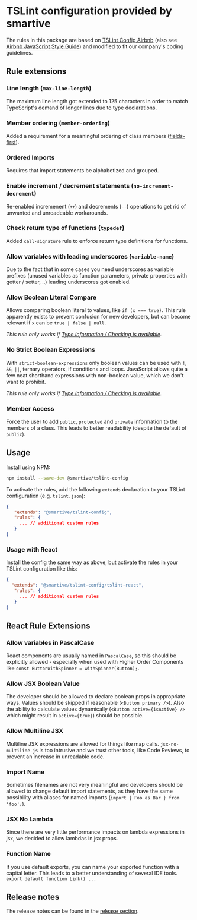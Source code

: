 # TSLint configuration provided by smartive

The rules in this package are based on [TSLint Config Airbnb](https://github.com/progre/tslint-config-airbnb) (also see [Airbnb JavaScript Style Guide](https://github.com/airbnb/javascript)) and modified to fit our company's coding guidelines.

## Rule extensions

### Line length (`max-line-length`)

The maximum line length got extended to 125 characters in order to match TypeScript's demand of longer lines due to type declarations.

### Member ordering (`member-ordering`)

Added a requirement for a meaningful ordering of class members ([fields-first](https://github.com/palantir/tslint/blob/master/src/rules/memberOrderingRule.ts#L47-L60)).

### Ordered Imports

Requires that import statements be alphabetized and grouped.

### Enable increment / decrement statements (`no-increment-decrement`)

Re-enabled incremenent (`++`) and decrements (`--`) operations to get rid of unwanted and unreadeable workarounds.

### Check return type of functions (`typedef`)

Added `call-signature` rule to enforce return type definitions for functions.

### Allow variables with leading underscores (`variable-name`)

Due to the fact that in some cases you need underscores as variable prefixes (unused variables as function parameters, private properties with getter / setter, ..) leading underscores got enabled.

### Allow Boolean Literal Compare

Allows comparing boolean literal to values, like `if (x === true)`. This rule apparently exists to prevent confusion for new
developers, but can become relevant if `x` can be `true | false | null`.

*This rule only works if [Type Information / Checking is available](https://palantir.github.io/tslint/rules/no-boolean-literal-compare/).*

### No Strict Boolean Expressions

With `strict-boolean-expressions` only boolean values can be used with `!`, `&&`, `||`, ternary operators, if conditions and loops.
JavaScript allows quite a few neat shorthand expressions with non-boolean value, which we don't want to prohibit.

*This rule only works if [Type Information / Checking is available](https://palantir.github.io/tslint/rules/no-boolean-literal-compare/).*

### Member Access

Force the user to add `public`, `protected` and `private` information to the
members of a class. This leads to better readability (despite the default
of `public`).

## Usage

Install using NPM:

```sh
npm install --save-dev @smartive/tslint-config
```

To activate the rules, add the following `extends` declaration to your TSLint configuration (e.g. `tslint.json`):

```json
{
   "extends": "@smartive/tslint-config",
   "rules": {
     ... // additional custom rules
   }
}
```

### Usage with React

Install the config the same way as above, but activate the rules in your TSLint configuration like this:

```json
{
  "extends": "@smartive/tslint-config/tslint-react",
   "rules": {
     ... // additional custom rules
   }
}
```

## React Rule Extensions

### Allow variables in PascalCase

React components are usually named in `PascalCase`, so this should be explicitly allowed - especially when used with Higher Order
Components like `const ButtonWithSpinner = withSpinner(Button);`.

### Allow JSX Boolean Value

The developer should be allowed to declare boolean props in appropriate ways. Values should be skipped if reasonable (`<Button primary />`). Also the ability to calculate values dynamically (`<Button active={isActive} />` which might result in `active={true}`) should
be possible.

### Allow Multiline JSX

Multiline JSX expressions are allowed for things like map calls. `jsx-no-multiline-js` is too intrusive and we trust other tools,
like Code Reviews, to prevent an increase in unreadable code.

### Import Name

Sometimes filenames are not very meaningful and developers should be allowed to change default import statements, as they have the
same possibility with aliases for named imports (`import { Foo as Bar } from 'foo';`).

### JSX No Lambda

Since there are very little performance impacts on lambda expressions in jsx,
we decided to allow lambdas in jsx props.

### Function Name

If you use default exports, you can name your exported function with a capital
letter. This leads to a better understanding of several IDE tools.
`export default function Link() ...`

## Release notes
The release notes can be found in the [release section](https://github.com/smartive/tslint-config/releases).

